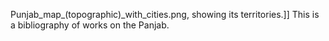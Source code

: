 Punjab_map_(topographic)_with_cities.png, showing its territories.]] This is a bibliography of works on the Panjab.
